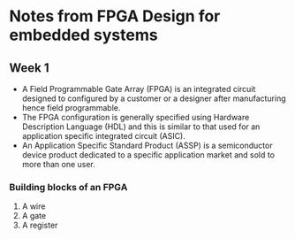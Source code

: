 # Notes from FPGA Design for embedded systems

## Week 1
- A Field Programmable Gate Array (FPGA) is an integrated circuit designed to configured by a customer or a designer after manufacturing hence field programmable.
- The FPGA configuration is generally specified using Hardware Description Language (HDL) and this is similar to that used for an application specific integrated circuit (ASIC).
- An Application Specific Standard Product (ASSP) is a semiconductor device product dedicated to a specific application market and sold to more than one user.

### Building blocks of an FPGA
1. A wire
1. A gate
1. A register

